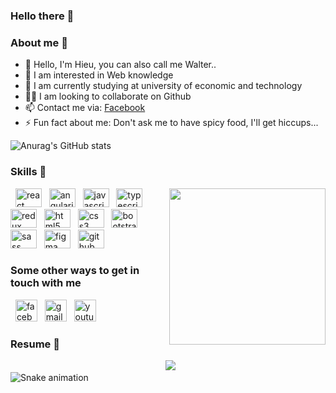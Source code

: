 ### Hello there 👋

### About me 🔮
- 👋 Hello, I'm Hieu, you can also call me Walter..
- 👀 I am interested in Web knowledge
- 🌱 I am currently studying at university of economic and technology
- 🐱‍👓 I am looking to collaborate on Github
- 📫 Contact me via: [Facebook](https://www.facebook.com/hieu.buiminh.37)
- ⚡ Fun fact about me: Don't ask me to have spicy food, I'll get hiccups...

![Anurag's GitHub stats](https://github-readme-stats.vercel.app/api?username=Cowabunga888&show_icons=true&bg_color=00000000&theme=radical)

### Skills 🥊
<img align="right" height="250" src="https://static-images.vnncdn.net/files/publish/doctor-strange-2-lap-ky-luc-doanh-thu-tai-viet-nam-sau-1-ngay-ra-rap-7c61b24482b34c09bb5370027317050b.gif"/>

<div align="left">
  <img src="https://cdn.jsdelivr.net/gh/devicons/devicon/icons/react/react-original.svg" height="30" width="42" alt="react logo"  />
  <img src="https://cdn.jsdelivr.net/gh/devicons/devicon/icons/angularjs/angularjs-original.svg" height="30" width="42" alt="angularjs logo"  />
  <img src="https://cdn.jsdelivr.net/gh/devicons/devicon/icons/javascript/javascript-original.svg" height="30" width="42" alt="javascript logo"  />
  <img src="https://cdn.jsdelivr.net/gh/devicons/devicon/icons/typescript/typescript-plain.svg" height="30" width="42" alt="typescript logo"  />
  <img src="https://cdn.jsdelivr.net/gh/devicons/devicon/icons/redux/redux-original.svg" height="30" width="42" alt="redux logo"  />
  <img src="https://cdn.jsdelivr.net/gh/devicons/devicon/icons/html5/html5-original.svg" height="30" width="42" alt="html5 logo"  />
  <img src="https://cdn.jsdelivr.net/gh/devicons/devicon/icons/css3/css3-original.svg" height="30" width="42" alt="css3 logo"  />
  <img src="https://cdn.jsdelivr.net/gh/devicons/devicon/icons/bootstrap/bootstrap-original.svg" height="30" width="42" alt="bootstrap logo"  />
  <img src="https://cdn.jsdelivr.net/gh/devicons/devicon/icons/sass/sass-original.svg" height="30" width="42" alt="sass logo"  />
  <img src="https://cdn.jsdelivr.net/gh/devicons/devicon/icons/figma/figma-original.svg" height="30" width="42" alt="figma logo"  />
  <img src="https://cdn.jsdelivr.net/gh/devicons/devicon/icons/github/github-original.svg" height="30" width="42" alt="github logo"  />
</div>

### Some other ways to get in touch with me
<div align="left">
  <img src="https://img.shields.io/static/v1?message=Facebook&logo=facebook&label=&color=1877F2&logoColor=white&labelColor=&style=for-the-badge" height="35" alt="facebook logo"  />
  <img src="https://img.shields.io/static/v1?message=Gmail&logo=gmail&label=&color=D14836&logoColor=white&labelColor=&style=for-the-badge" height="35" alt="gmail logo"  />
  <img src="https://img.shields.io/static/v1?message=Youtube&logo=youtube&label=&color=FF0000&logoColor=white&labelColor=&style=for-the-badge" height="35" alt="youtube logo"  />
</div>

### Resume 👀
<div align="center">
  <img src="https://profile-counter.glitch.me/Cowabung/count.svg?"  />
</div>

<img src="https://raw.githubusercontent.com/cowabunga888/cowabunga888/blob/output/snake.svg" alt="Snake animation" />

<!--
**Cowabunga888/Cowabunga888** is a ✨ _special_ ✨ repository because its `README.md` (this file) appears on your GitHub profile.

Here are some ideas to get you started:

- 🔭 I’m currently working on ...
- 🌱 I’m currently learning ...
- 👯 I’m looking to collaborate on ...
- 🤔 I’m looking for help with ...
- 💬 Ask me about ...
- 📫 How to reach me: ...
- 😄 Pronouns: ...
- ⚡ Fun fact: ...
-->
